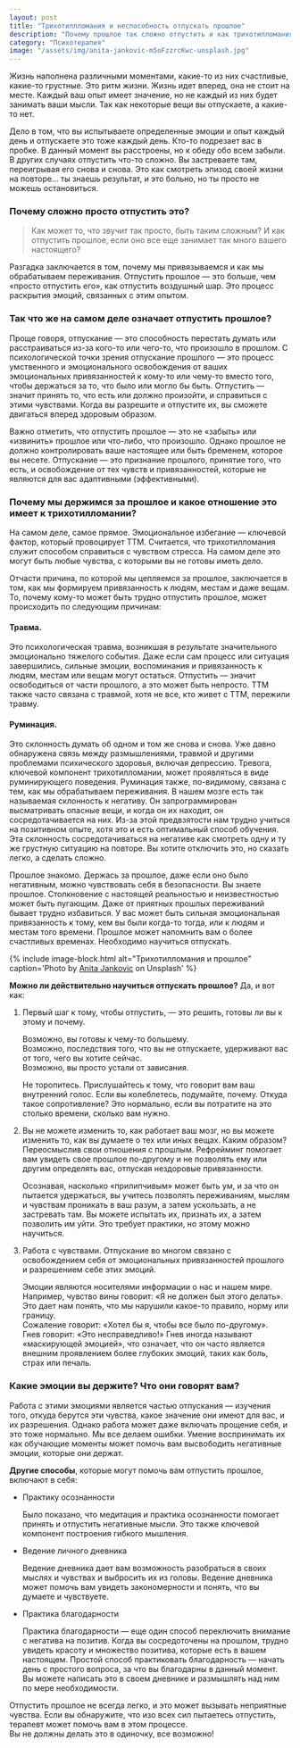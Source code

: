 ```yaml
---
layout: post
title: "Трихотиллломания и неспособность отпускать прошлое"
description: "Почему прошлое так сложно отпустить и как трихотилломания с этим связана"
category: "Психотерапия"
image: "/assets/img/anita-jankovic-m5oFzzrcKwc-unsplash.jpg"
---
```


Жизнь наполнена различными моментами, какие-то из них счастливые, какие-то грустные. 
Это ритм жизни. Жизнь идет вперед, она не стоит на месте. Каждый ваш опыт имеет значение, но 
не каждый из них будет занимать ваши мысли. Так как некоторые вещи вы отпускаете, а какие-то нет.

Дело в том, что вы испытываете определенные эмоции и опыт каждый день и отпускаете это тоже каждый день. 
Кто-то подрезает вас в пробке. В данный момент вы расстроены, но к обеду обо всем забыли.  
В других случаях отпустить что-то сложно. Вы застреваете там, переигрывая его снова и снова. 
Это как смотреть эпизод своей жизни на повторе… ты знаешь результат, и это больно, но ты просто не можешь остановиться.

### Почему сложно просто отпустить это?
> Как может то, что звучит так просто, быть таким сложным? 
> И как отпустить прошлое, если оно все еще занимает так много вашего настоящего?  

Разгадка заключается в том, почему мы привязываемся и как мы обрабатываем переживания. 
Отпустить прошлое — это больше, чем «просто отпустить его», как отпустить воздушный шар. 
Это процесс раскрытия эмоций, связанных с этим опытом.

### Так что же на самом деле означает отпустить прошлое?

Проще говоря, отпускание — это способность перестать думать или расстраиваться из-за кого-то или 
чего-то, что произошло в прошлом. С психологической точки зрения отпускание прошлого — это процесс 
умственного и эмоционального освобождения от ваших эмоциональных привязанностей к кому-то или 
чему-то вместо того, чтобы держаться за то, что было или могло бы быть. 
Отпустить — значит принять то, что есть или должно произойти, и справиться с этими чувствами. 
Когда вы разрешите и отпустите их, вы сможете двигаться вперед здоровым образом.

Важно отметить, что отпустить прошлое — это не «забыть» или «извинить» прошлое или что-либо, что произошло. 
Однако прошлое не должно контролировать ваше настоящее или быть бременем, которое вы несете. 
Отпускание — это признание прошлого, принятие того, что есть, и освобождение от тех чувств и 
привязанностей, которые не являются для вас адаптивными (эффективными).

### Почему мы держимся за прошлое и какое отношение это имеет к трихотилломании?

На самом деле, самое прямое. Эмоциональное избегание — ключевой фактор, который провоцирует ТТМ. 
Считается, что трихотилломания служит способом справиться с чувством стресса. На самом деле это могут 
быть любые чувства, с которыми вы не готовы иметь дело.

Отчасти причина, по которой мы цепляемся за прошлое, заключается в том, как мы формируем привязанность 
к людям, местам и даже вещам. То, почему кому-то может быть трудно отпустить прошлое, 
может происходить по следующим причинам:

#### Травма.
Это психологическая травма, возникшая в результате значительного эмоционально тяжелого события. 
Даже если сам процесс или ситуация завершились, сильные эмоции, воспоминания и привязанность к 
людям, местам или вещам могут остаться. Отпустить — значит освободиться от части прошлого, а это 
может быть непросто. ТТМ также часто связана с травмой, хотя не все, кто живет с ТТМ, пережили травму.

#### Руминация.
Это склонность думать об одном и том же снова и снова. Уже давно обнаружена связь между размышлениями, 
травмой и другими проблемами психического здоровья, включая депрессию. Тревога, ключевой компонент 
трихотилломании, может проявляться в виде руминирующего поведения.
Руминация также, по-видимому, связана с тем, как мы обрабатываем переживания. В нашем мозге есть так называемая склонность к негативу. Он запрограммирован высматривать опасные вещи, и когда он их находит, он сосредотачивается на них. Из-за этой предвзятости нам трудно учиться на позитивном опыте, хотя это и есть оптимальный способ обучения. Эта склонность сосредотачиваться на негативе как смотреть одну и ту же грустную ситуацию на повторе. Вы хотите отключить это, но сказать легко, а сделать сложно.


Прошлое знакомо. Держась за прошлое, даже если оно было негативным, можно чувствовать себя в 
безопасности. Вы знаете прошлое. Столкновение с настоящей реальностью и неизвестностью может быть 
пугающим. Даже от приятных прошлых переживаний бывает трудно избавиться. У вас может быть сильная 
эмоциональная привязанность к тому, кем вы были когда-то тогда, или к людям и местам того времени. 
Прошлое может напомнить вам о более счастливых временах.
Необходимо научиться отпускать.


{% include image-block.html
alt="Трихотилломания и прошлое"
caption='Photo by <a href="https://unsplash.com/es/@dslr_newb" rel="nofollow">Anita Jankovic</a> on Unsplash'
%}

**Можно ли действительно научиться отпускать прошлое?** Да, и вот как:

1. Первый шаг к тому, чтобы отпустить, — это решить, готовы ли вы к этому и почему.

   Возможно, вы готовы к чему-то большему.  
   Возможно, последствия того, что вы не отпускаете, удерживают вас от того, чего вы хотите сейчас.  
   Возможно, вы просто устали от зависания.  

   Не торопитесь. Прислушайтесь к тому, что говорит вам ваш внутренний голос. 
   Если вы колеблетесь, подумайте, почему. Откуда такое сопротивление? Это нормально, 
   если вы потратите на это столько времени, сколько вам нужно.

2. Вы не можете изменить то, как работает ваш мозг, но вы можете изменить то, 
   как вы думаете о тех или иных вещах. Каким образом? Переосмыслив свои отношения с прошлым. 
   Рефрейминг помогает вам увидеть свое прошлое по-другому и не позволять ему или другим определять 
   вас, отпуская нездоровые привязанности.  

   Осознавая, насколько «прилипчивым» может быть ум, и за что он пытается удержаться, 
   вы учитесь позволять переживаниям, мыслям и чувствам проникать в ваш разум, а затем ускользать, 
   а не застревать там. Вы можете испытать их, признать их, а затем позволить им уйти. Это требует практики, 
   но этому можно научиться.

3. Работа с чувствами. Отпускание во многом связано с освобождением себя от эмоциональных привязанностей 
   прошлого и разрешением себе этих эмоций.

   Эмоции являются носителями информации о нас и нашем мире. Например, чувство вины говорит: 
   «Я не должен был этого делать». Это дает нам понять, что мы нарушили какое-то правило, норму или границу.  
   Сожаление говорит: «Хотел бы я, чтобы все было по-другому».  
   Гнев говорит: «Это несправедливо!» Гнев иногда называют «маскирующей эмоцией», что означает, что он 
   часто является внешним проявлением более глубоких эмоций, таких как боль, страх или печаль.  

### Какие эмоции вы держите? Что они говорят вам?

Работа с этими эмоциями является частью отпускания — изучения того, откуда берутся эти чувства, 
какое значение они имеют для вас, и их разрешения. Однако работа может даже включать прощение себя, 
и это тоже нормально. Мы все делаем ошибки. Умение воспринимать их как обучающие моменты может помочь 
вам высвободить негативные эмоции, которые они держат.

**Другие способы**, которые могут помочь вам отпустить прошлое, включают в себя:

- Практику осознанности

  Было показано, что медитация и практика осознанности помогает принять и отпустить негативные мысли. 
  Это также ключевой компонент построения гибкого мышления.

- Ведение личного дневника

  Ведение дневника дает вам возможность разобраться в своих мыслях и чувствах и выбросить их из головы. 
  Ведение дневника может помочь вам увидеть закономерности и понять, что вы думаете и чувствуете.

- Практика благодарности

  Практика благодарности — еще один способ переключить внимание с негатива на позитив. Когда вы 
  сосредоточены на прошлом, трудно увидеть красоту и множество позитива, которые есть в вашем настоящем. 
  Простой способ практиковать благодарность — начать день с простого вопроса, за что вы благодарны в данный момент. 
  Вы можете написать это в своем дневнике и размышлять над ним по мере необходимости.

Отпустить прошлое не всегда легко, и это может вызывать неприятные чувства. Если вы обнаружите, что изо всех 
сил пытаетесь отпустить, терапевт может помочь вам в этом процессе.   
Вы не должны делать это в одиночку, все возможно!